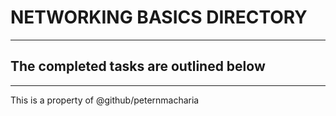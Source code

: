 # NETWORKING BASICS DIRECTORY
----------------------------------------------------------------------
The completed tasks are outlined below
- 
----------------------------------------------------------------------
This is a property of @github/peternmacharia
